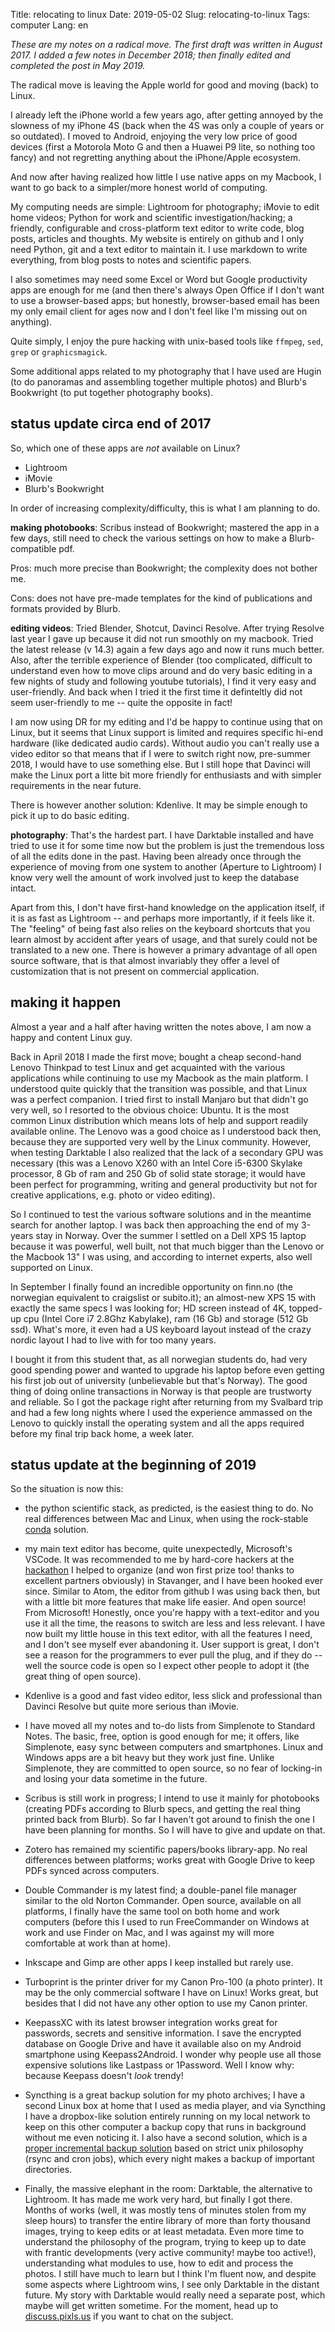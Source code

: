 Title: relocating to linux
Date: 2019-05-02
Slug: relocating-to-linux
Tags: computer
Lang: en

*These are my notes on a radical move. The first draft was written in August 2017. I added a few notes in December 2018; then finally edited and completed the post in May 2019.*

The radical move is leaving the Apple world for good and moving (back) to Linux.

I already left the iPhone world a few years ago, after getting annoyed by the slowness of my iPhone 4S (back when the 4S was only a couple of years or so outdated). I moved to Android, enjoying the very low price of good devices (first a Motorola Moto G and then a Huawei P9 lite, so nothing too fancy) and not regretting anything about the iPhone/Apple ecosystem.

And now after having realized how little I use native apps on my Macbook, I want to go back to a simpler/more honest world of computing.

<!-- PELICAN_END_SUMMARY -->

My computing needs are simple: Lightroom for photography; iMovie to edit home videos; Python for work and scientific investigation/hacking; a friendly, configurable and cross-platform text editor to write code, blog posts, articles and thoughts. My website is entirely on github and I only need Python, git and a text editor to maintain it. I use markdown to write everything, from blog posts to notes and scientific papers.

I also sometimes may need some Excel or Word but Google productivity apps are enough for me (and then there's always Open Office if I don't want to use a browser-based apps; but honestly, browser-based email has been my only email client for ages now and I don't feel like I'm missing out on anything).

Quite simply, I enjoy the pure hacking with unix-based tools like `ffmpeg`, `sed`, `grep` or `graphicsmagick`.

Some additional apps related to my photography that I have used are Hugin (to do panoramas and assembling together multiple photos) and Blurb's Bookwright (to put together photography books).

## status update circa end of 2017

So, which one of these apps are *not* available on Linux?

* Lightroom
* iMovie
* Blurb's Bookwright

In order of increasing complexity/difficulty, this is what I am planning to do.

**making photobooks**: Scribus instead of Bookwright; mastered the app in a few days, still need to check the various settings on how to make a Blurb-compatible pdf.

Pros: much more precise than Bookwright; the complexity does not bother me.

Cons: does not have pre-made templates for the kind of publications and formats provided by Blurb.

**editing videos**: Tried Blender, Shotcut, Davinci Resolve. After trying Resolve last year I gave up because it did not run smoothly on my macbook. Tried the latest release (v 14.3) again a few days ago and now it runs much better. Also, after the terrible experience of Blender (too complicated, difficult to understand even how to move clips around and do very basic editing in a few nights of study and following youtube tutorials), I find it very easy and user-friendly. And back when I tried it the first time it definteltly did not seem user-friendly to me -- quite the opposite in fact!

I am now using DR for my editing and I'd be happy to continue using that on Linux, but it seems that Linux support is limited and requires specific hi-end hardware (like dedicated audio cards). Without audio you can't really use a video editor so that means that if I were to switch right now, pre-summer 2018, I would have to use something else. But I still hope that Davinci will make the Linux port a litte bit more friendly for enthusiasts and with simpler requirements in the near future.

There is however another solution: Kdenlive. It may be simple enough to pick it up to do basic editing.

**photography**: That's the hardest part. I have Darktable installed and have tried to use it for some time now but the problem is just the tremendous loss of all the edits done in the past. Having been already once through the experience of moving from one system to another (Aperture to Lightroom) I know very well the amount of work involved just to keep the database intact.

Apart from this, I don't have first-hand knowledge on the application itself, if it is as fast as Lightroom -- and perhaps more importantly, if it feels like it. The "feeling" of being fast also relies on the keyboard shortcuts that you learn almost by accident after years of usage, and that surely could not be translated to a new one. There is however a primary advantage of all open source software, that is that almost invariably they offer a level of customization that is not present on commercial application. 

## making it happen

Almost a year and a half after having written the notes above, I am now a happy and content Linux guy.

Back in April 2018 I made the first move; bought a cheap second-hand Lenovo Thinkpad to test Linux and get acquainted with the various applications while continuing to use my Macbook as the main platform. I understood quite quickly that the transition was possible, and that Linux was a perfect companion. I tried first to install Manjaro but that didn't go very well, so I resorted to the obvious choice: Ubuntu. It is the most common Linux distribution which means lots of help and support readily available online. The Lenovo was a good choice as I understood back then, because they are supported very well by the Linux community. However, when testing Darktable I also realized that the lack of a secondary GPU was necessary (this was a Lenovo X260 with an Intel Core i5-6300 Skylake processor, 8 Gb of ram and 250 Gb of solid state storage; it would have been perfect for programming, writing and general productivity but not for creative applications, e.g. photo or video editing).

So I continued to test the various software solutions and in the meantime search for another laptop. I was back then approaching the end of my 3-years stay in Norway. Over the summer I settled on a Dell XPS 15 laptop because it was powerful, well built, not that much bigger than the Lenovo or the Macbook 13" I was using, and according to internet experts, also well supported on Linux.

In September I finally found an incredible opportunity on finn.no (the norwegian equivalent to craigslist or subito.it); an almost-new XPS 15 with exactly the same specs I was looking for; HD screen instead of 4K, topped-up cpu (Intel Core i7 2.8Ghz Kabylake), ram (16 Gb) and storage (512 Gb ssd). What's more, it even had a US keyboard layout instead of the crazy nordic layout I had to live with for too many years.

I bought it from this student that, as all norwegian students do, had very good spending power and wanted to upgrade his laptop before even getting his first job out of university (unbelievable but that's Norway). The good thing of doing online transactions in Norway is that people are trustworty and reliable. So I got the package right after returning from my Svalbard trip and had a few long nights where I used the experience ammassed on the Lenovo to quickly install the operating system and all the apps required before my final trip back home, a week later.

## status update at the beginning of 2019

So the situation is now this:

* the python scientific stack, as predicted, is the easiest thing to do. No real differences between Mac and Linux, when using the rock-stable [conda](https://docs.conda.io/en/latest/miniconda.html) solution.

* my main text editor has become, quite unexpectedly, Microsoft's VSCode. It was recommended to me by hard-core hackers at the [hackathon](https://agilescientific.com/blog/2018/9/24/machine-learning-goes-mainstream) I helped to organize (and won first prize too! thanks to excellent partners obviously) in Stavanger, and I have been hooked ever since. Similar to Atom, the editor from github I was using back then, but with a little bit more features that make life easier. And open source! From Microsoft! Honestly, once you're happy with a text-editor and you use it all the time, the reasons to switch are less and less relevant. I have now built my little house in this text editor, with all the features I need, and I don't see myself ever abandoning it. User support is great, I don't see a reason for the programmers to ever pull the plug, and if they do -- well the source code is open so I expect other people to adopt it (the great thing of open source).

* Kdenlive is a good and fast video editor, less slick and professional than Davinci Resolve but quite more serious than iMovie.

* I have moved all my notes and to-do lists from Simplenote to Standard Notes. The basic, free, option is good enough for me; it offers, like Simplenote, easy sync between computers and smartphones. Linux and Windows apps are a bit heavy but they work just fine. Unlike Simplenote, they are committed to open source, so no fear of locking-in and losing your data sometime in the future.

* Scribus is still work in progress; I intend to use it mainly for photobooks (creating PDFs according to Blurb specs, and getting the real thing printed back from Blurb). So far I haven't got around to finish the one I have been planning for months. So I will have to give and update on that.

* Zotero has remained my scientific papers/books library-app. No real differences between platforms; works great with Google Drive to keep PDFs synced across computers.

* Double Commander is my latest find; a double-panel file manager similar to the old Norton Commander. Open source, available on all platforms, I finally have the same tool on both home and work computers (before this I used to run FreeCommander on Windows at work and use Finder on Mac, and I was against my will more comfortable at work than at home).

* Inkscape and Gimp are other apps I keep installed but rarely use.

* Turboprint is the printer driver for my Canon Pro-100 (a photo printer). It may be the only commercial software I have on Linux! Works great, but besides that I did not have any other option to use my Canon printer.

* KeepassXC with its latest browser integration works great for passwords, secrets and sensitive information. I save the encrypted database on Google Drive and have it available also on my Android smartphone using Keepass2Android. I wonder why people use all those expensive solutions like Lastpass or 1Password. Well I know why: because Keepass doesn't *look* trendy!

* Syncthing is a great backup solution for my photo archives; I have a second Linux box at home that I used as media player, and via Syncthing I have a dropbox-like solution entirely running on my local network to keep on this other computer a backup copy that runs in background without me even noticing it. I also have a second solution, which is a [proper incremental backup solution](https://github.com/laurent22/rsync-time-backup) based on strict unix philosophy (rsync and cron jobs), which every night makes a backup of important directories.
 
* Finally, the massive elephant in the room: Darktable, the alternative to Lightroom. It has made me work very hard, but finally I got there. Months of works (well, it was mostly tens of minutes stolen from my sleep hours) to transfer the entire library of more than forty thousand images, trying to keep edits or at least metadata. Even more time to understand the philosophy of the program, trying to keep up to date with frantic developments (very active community! maybe too active!), understanding what modules to use, how to edit and process the photos. I still have much to learn but I think I'm fluent now, and despite some aspects where Lightroom wins, I see only Darktable in the distant future. My story with Darktable would really need a separate post, which maybe will get written sometime. For the moment, head up to [discuss.pixls.us](https://discuss.pixls.us/) if you want to chat on the subject.
